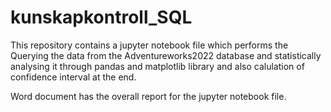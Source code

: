 # kunskapkontroll_SQL

This repository contains a jupyter notebook file which performs the Querying the data from the Adventureworks2022 database and statistically analysing it through pandas and matplotlib library and also calulation of confidence interval at the end.

Word document has the overall report for the jupyter notebook file.
